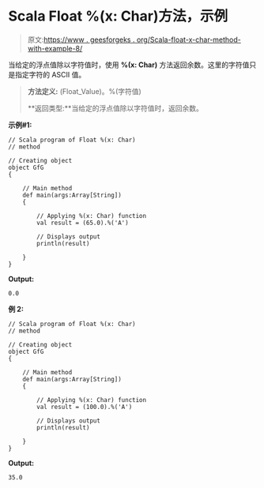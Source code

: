 # Scala Float %(x: Char)方法，示例

> 原文:[https://www . geesforgeks . org/Scala-float-x-char-method-with-example-8/](https://www.geeksforgeeks.org/scala-float-x-char-method-with-example-8/)

当给定的浮点值除以字符值时，使用 **%(x: Char)** 方法返回余数。这里的字符值只是指定字符的 ASCII 值。

> **方法定义:** (Float_Value)。%(字符值)
> 
> **返回类型:**当给定的浮点值除以字符值时，返回余数。

**示例#1:**

```
// Scala program of Float %(x: Char)
// method

// Creating object
object GfG
{ 

    // Main method
    def main(args:Array[String])
    {

        // Applying %(x: Char) function
        val result = (65.0).%('A')

        // Displays output
        println(result)

    }
} 
```

**Output:**

```
0.0

```

**例 2:**

```
// Scala program of Float %(x: Char)
// method

// Creating object
object GfG
{ 

    // Main method
    def main(args:Array[String])
    {

        // Applying %(x: Char) function
        val result = (100.0).%('A')

        // Displays output
        println(result)

    }
} 
```

**Output:**

```
35.0

```